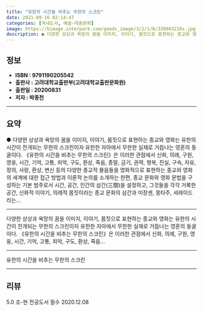 ```yaml
---
title: "유한의 시간을 비추는 무한의 스크린"
date: 2021-09-16 02:14:47
categories: [국내도서, 예술-대중문화]
image: https://bimage.interpark.com/goods_image/3/2/1/6/338943216s.jpg
description: ● 다양한 상상과 욕망의 꿈을 이미지, 이야기, 몸짓으로 표현하는 종교와 영화는 유한의 시간이 전개되는 무한의 스크린이자 유한한 자아에서 무한한 실재로 거듭나는 영혼의 동굴이다. 《유한의 시간을 비추는 무한의 스크린》은 이러한 관점에서 신화, 의례, 구원, 영웅, 시간, 기억, 고통,
---
```


## **정보**

- **ISBN : 9791190205542**
- **출판사 : 고려대학교출판부(고려대학교출판문화원)**
- **출판일 : 20200831**
- **저자 : 박종천**

------



## **요약**

●  다양한 상상과 욕망의 꿈을 이미지, 이야기, 몸짓으로 표현하는 종교와 영화는 유한의 시간이 전개되는 무한의 스크린이자 유한한 자아에서 무한한 실재로 거듭나는 영혼의 동굴이다. 《유한의 시간을 비추는 무한의 스크린》은 이러한 관점에서 신화, 의례, 구원, 영웅, 시간, 기억, 고통, 죄악, 구도, 환상, 죽음, 종말, 금기, 권력, 행복, 진실, 구속, 자유, 정의, 사랑, 환상, 변신 등의 다양한 종교적 물음들을 영화적으로 표현하는 종교와 영화의 세계에 대한 접근 방법과 이론적 논의를 소개하는 한편, 종교 문화와 영화 문법을 구성하는 기본 범주로서 시간, 공간, 인간의 삼간(三間)을 설정하고, 그것들을 각각 거룩한 공간, 신화적 이야기, 의례적 몸짓이라는 종교 문화의 삼간과 미장센, 몽타주, 셔레이드라는...

------

다양한 상상과 욕망의 꿈을 이미지, 이야기, 몸짓으로 표현하는 종교와 영화는 유한의 시간이 전개되는 무한의 스크린이자 유한한 자아에서 무한한 실재로 거듭나는 영혼의 동굴이다. 《유한의 시간을 비추는 무한의 스크린》은 이러한 관점에서 신화, 의례, 구원, 영웅, 시간, 기억, 고통, 죄악, 구도, 환상, 죽음... 

------


유한의 시간을 비추는 무한의 스크린 

------


## **리뷰** 

5.0 조-현 전공도서 필수 2020.12.08 <br/>